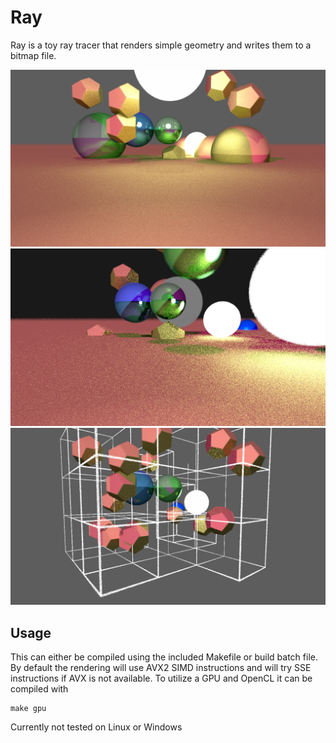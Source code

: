 # Ray

Ray is a toy ray tracer that renders simple geometry and writes them to a bitmap file.

![alt-text](logs/SatJun3.bmp)
![alt-text](logs/SunJun27.bmp)
![alt-text](logs/LBVHVis.bmp)

## Usage

This can either be compiled using the included Makefile or build batch file. By default the rendering will use AVX2 SIMD instructions and will try SSE instructions if AVX is not available. To utilize a GPU and OpenCL it can be compiled with 

```
make gpu
```

Currently not tested on Linux or Windows

